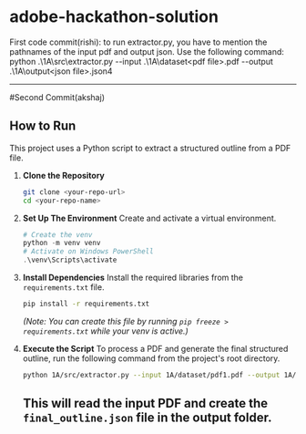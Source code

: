 # adobe-hackathon-solution

First code commit(rishi): to run extractor.py, you have to mention the pathnames of the input pdf and output json. Use the following command:
python .\1A\src\extractor.py --input .\1A\dataset\<pdf file>.pdf --output .\1A\output\<json file>.json4

---

#Second Commit(akshaj)
## How to Run

This project uses a Python script to extract a structured outline from a PDF file.

1.  **Clone the Repository**
    ```bash
    git clone <your-repo-url>
    cd <your-repo-name>
    ```

2.  **Set Up The Environment**
    Create and activate a virtual environment.
    ```powershell
    # Create the venv
    python -m venv venv
    # Activate on Windows PowerShell
    .\venv\Scripts\activate
    ```

3.  **Install Dependencies**
    Install the required libraries from the `requirements.txt` file.
    ```bash
    pip install -r requirements.txt
    ```
    *(Note: You can create this file by running `pip freeze > requirements.txt` while your venv is active.)*

4.  **Execute the Script**
    To process a PDF and generate the final structured outline, run the following command from the project's root directory.

    ```bash
    python 1A/src/extractor.py --input 1A/dataset/pdf1.pdf --output 1A/output/final_outline.json
    ```
    This will read the input PDF and create the `final_outline.json` file in the output folder.
    ---
